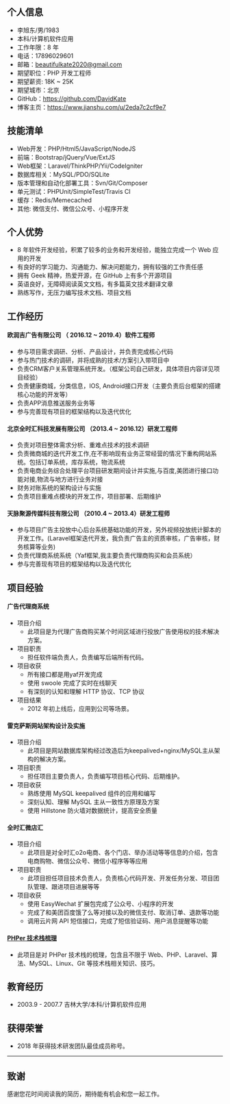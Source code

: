 ## 个人信息

- 李旭东/男/1983
- 本科/计算机软件应用 
- 工作年限：8 年
- 电话：17896029601
- 邮箱：beautifulkate2020@gmail.com
- 期望职位：PHP 开发工程师
- 期望薪资: 18K ~ 25K
- 期望城市：北京
- GitHub：https://github.com/DavidKate
- 博客主页：https://www.jianshu.com/u/2eda7c2cf9e7

## 技能清单

- Web开发：PHP/Html5/JavaScript/NodeJS
- 前端：Bootstrap/jQuery/Vue/ExtJS
- Web框架：Laravel/ThinkPHP/Yii/CodeIgniter
- 数据库相关：MySQL/PDO/SQLite
- 版本管理和自动化部署工具：Svn/Git/Composer
- 单元测试：PHPUnit/SimpleTest/Travis CI 
- 缓存：Redis/Memecached
- 其他: 微信支付、微信公众号、小程序开发

## 个人优势

- 8 年软件开发经验，积累了较多的业务和开发经验，能独立完成一个 Web 应用的开发
- 有良好的学习能力、沟通能力、解决问题能力，拥有较强的工作责任感
- 拥有 Geek 精神，热爱开源，在 GitHub 上有多个开源项目
- 英语良好，无障碍阅读英文文档，有多篇英文技术翻译文章
- 熟练写作，无压力编写技术文档、项目文档

## 工作经历

#### 欧润吉广告有限公司 （ 2016.12 ~ 2019.4）软件工程师

- 参与项目需求调研、分析、产品设计，并负责完成核心代码
- 参与热门技术的调研，并将成熟的技术/方案引入带项目中
- 负责CRM客户关系管理系统开发。（框架公司自己研发，具体项目内容详见项目经验）
- 负责健康商城，分类信息，IOS, Android接口开发（主要负责后台框架的搭建核心功能的开发等）
- 负责APP消息推送服务业务等
- 参与完善现有项目的框架结构以及迭代优化

#### 北京全时汇科技发展有限公司 （2013.4 ~ 2016.12）研发工程师

- 负责对项目整体需求分析、重难点技术的技术调研
- 负责微商城的迭代开发工作,在不影响现有业务正常经营的情况下重构网站系统。包括订单系统，库存系统，物流系统
- 负责电商业务综合处理平台项目研发期间设计并实施,与百度,美团进行接口功能对接,物流与地方进行业务对接
- 财务对账系统的架构设计与实施
- 负责项目重难点模块的开发工作，项目部署、后期维护

#### 天脉聚源传媒科技有限公司 （2010.4 ~ 2013.4）研发工程师
- 参与项目广告主投放中心后台系统基础功能的开发，另外视频投放统计脚本的开发工作。(Laravel框架迭代开发，我负责广告主的资质审核，广告审核，财务核算等业务)
- 负责代理商系统系统（Yaf框架,我主要负责代理商购买和会员系统）
- 参与完善现有项目的框架结构以及迭代优化

## 项目经验


#### 广告代理商系统

- 项目介绍
    - 此项目是为代理广告商购买某个时间区域进行投放广告使用权的技术解决方案。
- 项目职责
    - 担任软件端负责人，负责编写后端所有代码。
- 项目收获
    - 所有接口都是用yaf开发完成
    - 使用 swoole 完成了实时在线聊天
    - 有深刻的认知和理解 HTTP 协议、TCP 协议
- 项目结果
   - 2012 年初上线后，应用到公司等场景。
   
#### 雷克萨斯网站架构设计及实施

- 项目介绍
  - 此项目是网站数据库架构经过改造后为keepalived+nginx/MySQL主从架构的解决方案。
- 项目职责
  - 担任项目主要负责人，负责编写项目核心代码、后期维护。
- 项目收获
  - 熟练使用 MySQL keepalived  组件的应用和编写
  - 深刻认知、理解 MySQL 主从一致性方原理及方案
  - 使用 Hillstone 防火墙对数据统计，提高安全质量

#### 全时汇微店汇

- 项目介绍
  - 此项目是对全时汇o2o电商、各个门店、举办活动等等信息的介绍，包含电商购物、微信公众号、微信小程序等等应用
- 项目职责
  - 此项目担任项目技术负责人，负责核心代码开发、开发任务分发、项目团队管理、跟进项目进展等等
- 项目收获
  - 使用 EasyWechat 扩展包完成了公众号、小程序的开发
  - 完成了和美团百度饿了么等对接以及的微信支付、取消订单、退款等功能
  - 调用云片网 API 短信接口，完成了短信验证码、用户消息提醒等功能


#### [PHPer 技术栈梳理](https://github.com/DavidKate/PHPerInterviewGuide)

- 此项目是对 PHPer 技术栈的梳理，包含且不限于 Web、PHP、Laravel、算法、MySQL、Linux、Git 等技术栈相关知识、技巧。

## 教育经历

- 2003.9 - 2007.7 吉林大学/本科/计算机软件应用

## 获得荣誉

- 2018 年获得技术研发团队最佳成员称号。

---    

## 致谢

感谢您花时间阅读我的简历，期待能有机会和您一起工作。
